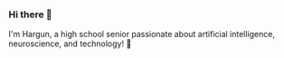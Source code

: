 ### Hi there 👋

I'm Hargun, a high school senior passionate about artificial intelligence, neuroscience, and technology! 🧠

